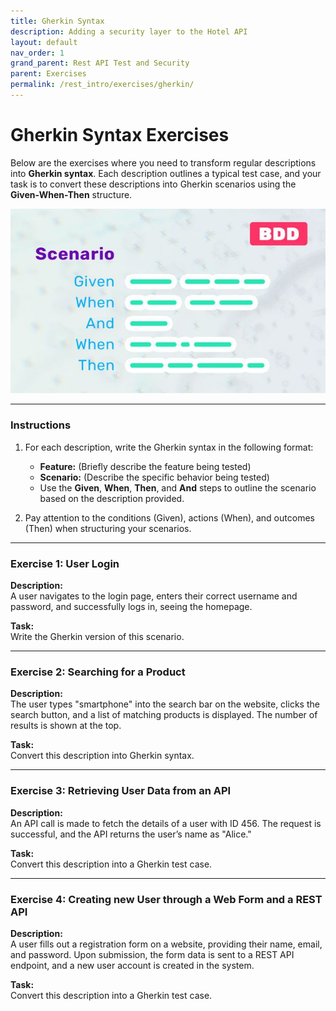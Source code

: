 ```yaml
---
title: Gherkin Syntax
description: Adding a security layer to the Hotel API
layout: default
nav_order: 1
grand_parent: Rest API Test and Security
parent: Exercises
permalink: /rest_intro/exercises/gherkin/
---
```


# Gherkin Syntax Exercises

Below are the exercises where you need to transform regular descriptions into **Gherkin syntax**. Each description outlines a typical test case, and your task is to convert these descriptions into Gherkin scenarios using the **Given-When-Then** structure.

![Gherkin](./images/gherkin.jpg)

---

### Instructions

1. For each description, write the Gherkin syntax in the following format:
   - **Feature:** (Briefly describe the feature being tested)
   - **Scenario:** (Describe the specific behavior being tested)
   - Use the **Given**, **When**, **Then**, and **And** steps to outline the scenario based on the description provided.

2. Pay attention to the conditions (Given), actions (When), and outcomes (Then) when structuring your scenarios.

---

### Exercise 1: User Login

**Description:**  
A user navigates to the login page, enters their correct username and password, and successfully logs in, seeing the homepage.

**Task:**  
Write the Gherkin version of this scenario.

---

### Exercise 2: Searching for a Product

**Description:**  
The user types "smartphone" into the search bar on the website, clicks the search button, and a list of matching products is displayed. The number of results is shown at the top.

**Task:**  
Convert this description into Gherkin syntax.

---

### Exercise 3: Retrieving User Data from an API

**Description:**  
An API call is made to fetch the details of a user with ID 456. The request is successful, and the API returns the user’s name as "Alice."

**Task:**  
Convert this description into a Gherkin test case.

---

### Exercise 4: Creating new User through a Web Form and a REST API

**Description:**  
A user fills out a registration form on a website, providing their name, email, and password. Upon submission, the form data is sent to a REST API endpoint, and a new user account is created in the system.

**Task:**  
Convert this description into a Gherkin test case.
